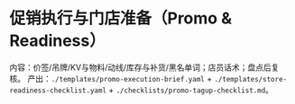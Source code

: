# 促销执行与门店准备（Promo & Readiness）

内容：价签/吊牌/KV与物料/动线/库存与补货/黑名单词；店员话术；盘点后复核。
产出：`./templates/promo-execution-brief.yaml` + `./templates/store-readiness-checklist.yaml` + `./checklists/promo-tagup-checklist.md`。
